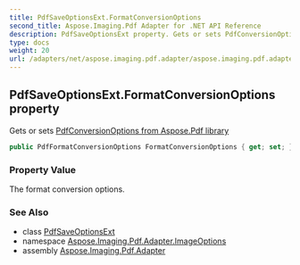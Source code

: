 ```yaml
---
title: PdfSaveOptionsExt.FormatConversionOptions
second_title: Aspose.Imaging.Pdf Adapter for .NET API Reference
description: PdfSaveOptionsExt property. Gets or sets PdfConversionOptions from Aspose.Pdf library
type: docs
weight: 20
url: /adapters/net/aspose.imaging.pdf.adapter/aspose.imaging.pdf.adapter.imageoptions/pdfsaveoptionsext/formatconversionoptions/
---
```

## PdfSaveOptionsExt.FormatConversionOptions property

Gets or sets [PdfConversionOptions from Aspose.Pdf library](https://reference.aspose.com/pdf/net/aspose.pdf/pdfformatconversionoptions/pdfformatconversionoptions/)

```csharp
public PdfFormatConversionOptions FormatConversionOptions { get; set; }
```

### Property Value

The format conversion options.

### See Also

* class [PdfSaveOptionsExt](../)
* namespace [Aspose.Imaging.Pdf.Adapter.ImageOptions](../../../aspose.imaging.pdf.adapter.imageoptions/)
* assembly [Aspose.Imaging.Pdf.Adapter](../../../)


